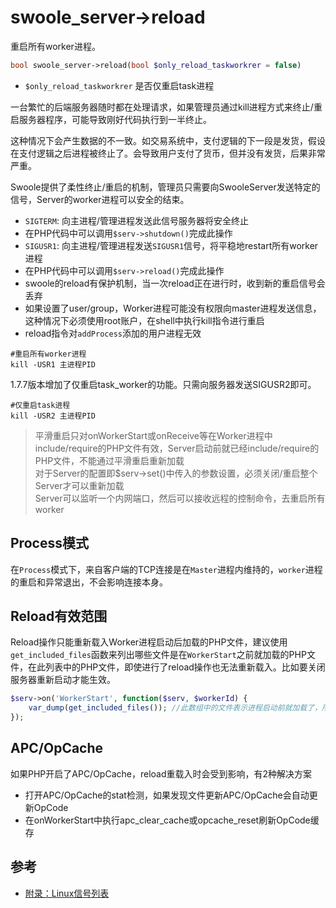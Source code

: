 # swoole_server->reload

重启所有worker进程。
```php
bool swoole_server->reload(bool $only_reload_taskworkrer = false)
```
* `$only_reload_taskworkrer` 是否仅重启task进程

一台繁忙的后端服务器随时都在处理请求，如果管理员通过kill进程方式来终止/重启服务器程序，可能导致刚好代码执行到一半终止。

这种情况下会产生数据的不一致。如交易系统中，支付逻辑的下一段是发货，假设在支付逻辑之后进程被终止了。会导致用户支付了货币，但并没有发货，后果非常严重。

Swoole提供了柔性终止/重启的机制，管理员只需要向SwooleServer发送特定的信号，Server的worker进程可以安全的结束。

* `SIGTERM`: 向主进程/管理进程发送此信号服务器将安全终止
* 在PHP代码中可以调用`$serv->shutdown()`完成此操作
* `SIGUSR1`: 向主进程/管理进程发送`SIGUSR1`信号，将平稳地restart所有worker进程
* 在PHP代码中可以调用`$serv->reload()`完成此操作
* swoole的reload有保护机制，当一次reload正在进行时，收到新的重启信号会丢弃
* 如果设置了user/group，Worker进程可能没有权限向master进程发送信息，这种情况下必须使用root账户，在shell中执行kill指令进行重启
* reload指令对`addProcess`添加的用户进程无效

```shell
#重启所有worker进程
kill -USR1 主进程PID
```

1.7.7版本增加了仅重启task_worker的功能。只需向服务器发送SIGUSR2即可。
```shell
#仅重启task进程
kill -USR2 主进程PID
```

> 平滑重启只对onWorkerStart或onReceive等在Worker进程中include/require的PHP文件有效，Server启动前就已经include/require的PHP文件，不能通过平滑重启重新加载  
> 对于Server的配置即$serv->set()中传入的参数设置，必须关闭/重启整个Server才可以重新加载   
> Server可以监听一个内网端口，然后可以接收远程的控制命令，去重启所有worker  

Process模式
----
在`Process`模式下，来自客户端的TCP连接是在`Master`进程内维持的，`worker`进程的重启和异常退出，不会影响连接本身。

Reload有效范围
----
Reload操作只能重新载入Worker进程启动后加载的PHP文件，建议使用`get_included_files`函数来列出哪些文件是在`WorkerStart`之前就加载的PHP文件，在此列表中的PHP文件，即使进行了reload操作也无法重新载入。比如要关闭服务器重新启动才能生效。

```php
$serv->on('WorkerStart', function($serv, $workerId) {
    var_dump(get_included_files()); //此数组中的文件表示进程启动前就加载了，所以无法reload
});
```

APC/OpCache
----
如果PHP开启了APC/OpCache，reload重载入时会受到影响，有2种解决方案

* 打开APC/OpCache的stat检测，如果发现文件更新APC/OpCache会自动更新OpCode
* 在onWorkerStart中执行apc_clear_cache或opcache_reset刷新OpCode缓存

参考
----
* [附录：Linux信号列表](https://wiki.swoole.com/wiki/page/158.html)
